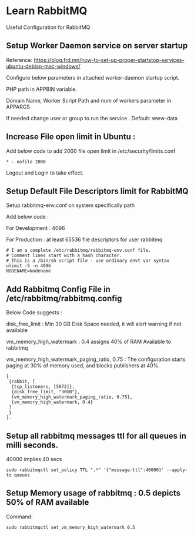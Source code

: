 # Learn RabbitMQ
Useful Configuration for RabbitMQ

Setup Worker Daemon service on server startup
-------------------------------------------------

Reference: https://blog.frd.mn/how-to-set-up-proper-startstop-services-ubuntu-debian-mac-windows/

Configure below parameters in attached worker-daemon startup script.

PHP path in APPBIN variable.

Domain Name, Worker Script Path and num of workers parameter in APPARGS

If needed change user or group to run the service . Default: www-data

Increase File open limit in Ubuntu :
-------------------------------------------------
Add below code to add 2000 file open limit in /etc/security/limits.conf

```
* - nofile 2000
```

Logout and Login to take effect.

Setup Default File Descriptors limit for RabbitMQ
-------------------------------------------------
Setup rabbitmq-env.conf on system specifically path

Add below code : 

For Development : 4096

For Production : at least 65536 file descriptors for user rabbitmq

```
# I am a complete /etc/rabbitmq/rabbitmq-env.conf file.
# Comment lines start with a hash character.
# This is a /bin/sh script file - use ordinary envt var syntax
ulimit -S -n 4096
NODENAME=Nodename
```

Add Rabbitmq Config File in /etc/rabbitmq/rabbitmq.config
-------------------------------------------------
Below Code suggests :

disk_free_limit : Min 30 GB Disk Space needed, it will alert warning if not available

vm_memory_high_watermark : 0.4 assigns 40% of RAM Available to rabbitmq

vm_memory_high_watermark_paging_ratio, 0.75 : The configuration starts paging at 30% of memory used, and blocks publishers at 40%.

```
[
 {rabbit, [
  {tcp_listeners, [5672]},
  {disk_free_limit, "30GB"},
  {vm_memory_high_watermark_paging_ratio, 0.75},
  {vm_memory_high_watermark, 0.4} 
 ] 
 }
].
```

Setup all rabbitmq messages ttl for all queues in milli seconds.
-------------------------------------------------
40000 implies 40 secs

```
sudo rabbitmqctl set_policy TTL ".*" '{"message-ttl":40000}' --apply-to queues
```

Setup Memory usage of rabbitmq : 0.5 depicts 50% of RAM available
-------------------------------------------------
Command:

```
sudo rabbitmqctl set_vm_memory_high_watermark 0.5
```

